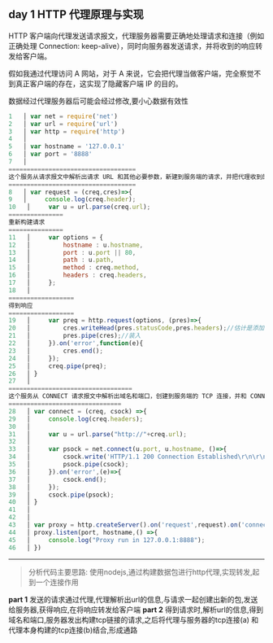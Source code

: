 ## day 1 HTTP 代理原理与实现
HTTP 客户端向代理发送请求报文，代理服务器需要正确地处理请求和连接（例如正确处理 Connection: keep-alive），同时向服务器发送请求，并将收到的响应转发给客户端。

假如我通过代理访问 A 网站，对于 A 来说，它会把代理当做客户端，完全察觉不到真正客户端的存在，这实现了隐藏客户端 IP 的目的。

数据经过代理服务器后可能会经过修改,要小心数据有效性


```js
1   │ var net = require('net')
2   │ var url = require('url')
3   │ var http = require('http')
4   │
5   │ var hostname = '127.0.0.1'
6   │ var port = '8888'
7   │
===================================
这个服务从请求报文中解析出请求 URL 和其他必要参数，新建到服务端的请求，并把代理收到的请求转发给新建的请求，最后再把服务端响应返回给浏览器。
===================================
8   │ var request = (creq,cres)=>{
9   │     console.log(creq.header);
10   │     var u = url.parse(creq.url);
===============
重新构建请求
===============
11   │     var options = {
12   │         hostname : u.hostname,
13   │         port : u.port || 80,
14   │         path : u.path,
15   │         method : creq.method,
16   │         headers : creq.headers,
17   │     };
18   │
==================
得到响应
==================
19   │     var preq = http.request(options, (pres)=>{
20   │         cres.writeHead(pres.statusCode,pres.headers);//估计是添加头
21   │         pres.pipe(cres);//装入
22   │     }).on('error',function(e){
23   │         cres.end();
24   │     });
25   │     creq.pipe(preq);
26   │ }
27   │
==================================
这个服务从 CONNECT 请求报文中解析出域名和端口，创建到服务端的 TCP 连接，并和 CONNECT 请求中的 TCP 连接串起来，最后再响应一个 Connection Established 响应。
===============================
28   │ var connect = (creq, csock) =>{
29   │     console.log(creq.headers);
30   │
31   │     var u = url.parse("http://"+creq.url);
32   │
33   │     var psock = net.connect(u.port, u.hostname, ()=>{
34   │         csock.write('HTTP/1.1 200 Connection Established\r\n\r\n');
35   │         psock.pipe(csock);
36   │     }).on('error',(e)=>{
37   │         csock.end();
38   │     });
39   │     csock.pipe(psock);
40   │ }
41   │
42   │
43   │ var proxy = http.createServer().on('request',request).on('connect',connect);
44   │ proxy.listen(port, hostname,() =>{
45   │     console.log("Proxy run in 127.0.0.1:8888");
46   │ })
```

------------------
>分析代码主要思路:
使用nodejs,通过构建数据包进行http代理,实现转发,起到一个连接作用
  >>
  **part 1**
  发送的请求通过代理,代理解析出url的信息,与请求一起创建出新的包,发送给服务器,获得响应,在将响应转发给客户端
  **part 2**
  得到请求时,解析url的信息,得到域名和端口,服务器发出构建tcp链接的请求,之后将代理与服务器的tcp连接(a) 和 代理本身构建的tcp连接(b)结合,形成通路
